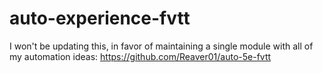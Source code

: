 # auto-experience-fvtt
I won't be updating this, in favor of maintaining a single module with all of my automation ideas: https://github.com/Reaver01/auto-5e-fvtt
